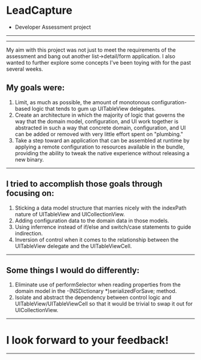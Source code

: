 LeadCapture
===========
- Developer Assessment project
------------------------------
______________________________________________________________________________

My aim with this project was not just to meet the requirements of the assessment 
and bang out another list->detail/form application. I also wanted to further explore 
some concepts I've been toying with for the past several weeks.

My goals were:
--------------

1. Limit, as much as possible, the amount of monotonous configuration-based logic that 
tends to gum up UITableView delegates.
2. Create an architecture in which the majority of logic that governs the way that the 
domain model, configuration, and UI work together is abstracted in such a way that 
concrete domain, configuration, and UI can be added or removed with very little effort 
spent on "plumbing."
3. Take a step toward an application that can be assembled at runtime by applying a 
remote configuration to resources available in the bundle, providing the ability to 
tweak the native experience without releasing a new binary.
______________________________________________________________________________

I tried to accomplish those goals through focusing on:
------------------------------------------------------

1. Sticking a data model structure that marries nicely with the indexPath nature 
of UITableView and UICollectionView.
2. Adding configuration data to the domain data in those models.
3. Using inferrence instead of if/else and switch/case statements to guide indirection.
4. Inversion of control when it comes to the relationship between the UITableView 
delegate and the UITableViewCell.
______________________________________________________________________________

Some things I would do differently:
-----------------------------------

1. Eliminate use of performSelector when reading properties from the domain model in 
the -(NSDictionary *)serializedForSave; method.
2. Isolate and abstract the dependency between control logic and UITableView/UITableViewCell 
so that it would be trivial to swap it out for UICollectionView.
______________________________________________________________________________

I look forward to your feedback!
================================
______________________________________________________________________________